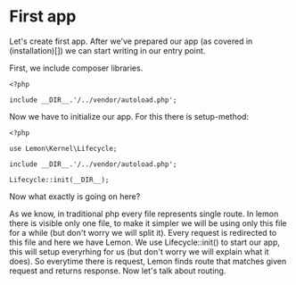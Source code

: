 # First app

Let's create first app. After we've prepared our app (as covered in (installation)[]) we can start writing in our entry point.

First, we include composer libraries.

```
<?php

include __DIR__.'/../vendor/autoload.php';

```

Now we have to initialize our app. For this there is setup-method:

```
<?php

use Lemon\Kernel\Lifecycle;

include __DIR__.'/../vendor/autoload.php';

Lifecycle::init(__DIR__);

```

Now what exactly is going on here?

As we know, in traditional php every file represents single route. In lemon there is visible only one file, to make it simpler we will be using only this file for a while (but don't worry we will split it). Every request is redirected to this file and here we have Lemon. We use Lifecycle::init() to start our app, this will setup everyrhing for us (but don't worry we will explain what it does). So everytime there is request, Lemon finds route that matches given request and returns response. Now let's talk about routing.
